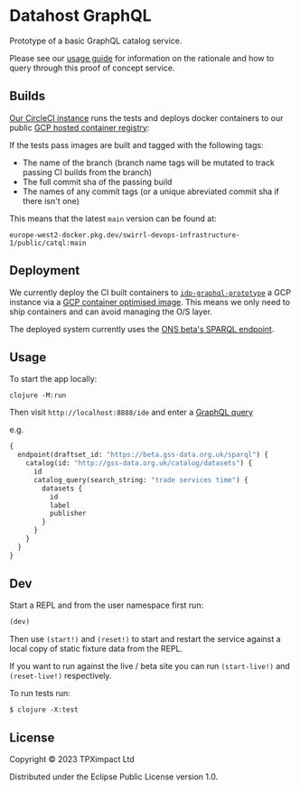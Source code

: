 # Datahost GraphQL

Prototype of a basic GraphQL catalog service.

Please see our [usage guide](../doc/guide.md) for information on the
rationale and how to query through this proof of concept service.

## Builds

[Our CircleCI instance](https://app.circleci.com/pipelines/github/Swirrl/catql-prototype) runs the tests and deploys docker containers to our public [GCP hosted container registry](https://console.cloud.google.com/artifacts/docker/swirrl-devops-infrastructure-1/europe-west2/public/datahost-graphql):

If the tests pass images are built and tagged with the following tags:

- The name of the branch (branch name tags will be mutated to track passing CI builds from the branch)
- The full commit sha of the passing build
- The names of any commit tags (or a unique abreviated commit sha if there isn't one)

This means that the latest `main` version can be found at:

`europe-west2-docker.pkg.dev/swirrl-devops-infrastructure-1/public/catql:main`

## Deployment

We currently deploy the CI built containers to [`idp-graphql-prototype`](https://console.cloud.google.com/compute/instancesDetail/zones/europe-west2-c/instances/idp-graphql-prototype?project=ons-pilot) a GCP instance via a [GCP container optimised image](https://cloud.google.com/container-optimized-os/docs).  This means we only need to ship containers and can avoid managing the O/S layer.

The deployed system currently uses the [ONS beta's SPARQL endpoint](https://beta.gss-data.org.uk/sparql).

## Usage

To start the app locally:

```
clojure -M:run
```

Then visit `http://localhost:8888/ide` and enter a [GraphQL query](http://localhost:8888/ide?query=%23%20Welcome%20to%20GraphiQL%0A%23%0A%23%20GraphiQL%20is%20an%20in-browser%20tool%20for%20writing%2C%20validating%2C%20and%0A%23%20testing%20GraphQL%20queries.%0A%23%0A%23%20Type%20queries%20into%20this%20side%20of%20the%20screen%2C%20and%20you%20will%20see%20intelligent%0A%23%20typeaheads%20aware%20of%20the%20current%20GraphQL%20type%20schema%20and%20live%20syntax%20and%0A%23%20validation%20errors%20highlighted%20within%20the%20text.%0A%23%0A%23%20GraphQL%20queries%20typically%20start%20with%20a%20%22%7B%22%20character.%20Lines%20that%20start%0A%23%20with%20a%20%23%20are%20ignored.%0A%23%0A%23%20An%20example%20GraphQL%20query%20might%20look%20like%3A%0A%23%0A%23%20%20%20%20%20%7B%0A%23%20%20%20%20%20%20%20field(arg%3A%20%22value%22)%20%7B%0A%23%20%20%20%20%20%20%20%20%20subField%0A%23%20%20%20%20%20%20%20%7D%0A%23%20%20%20%20%20%7D%0A%23%0A%23%20Keyboard%20shortcuts%3A%0A%23%0A%23%20%20Prettify%20Query%3A%20%20Shift-Ctrl-P%20(or%20press%20the%20prettify%20button%20above)%0A%23%0A%23%20%20%20%20%20Merge%20Query%3A%20%20Shift-Ctrl-M%20(or%20press%20the%20merge%20button%20above)%0A%23%0A%23%20%20%20%20%20%20%20Run%20Query%3A%20%20Ctrl-Enter%20(or%20press%20the%20play%20button%20above)%0A%23%0A%23%20%20%20Auto%20Complete%3A%20%20Ctrl-Space%20(or%20just%20start%20typing)%0A%23%0A%0A%7B%0A%20%20endpoint(draftset_id%3A%22https%3A%2F%2Fbeta.gss-data.org.uk%2Fsparql%22)%20%7B%0A%20%20%20%20catalog(id%3A%22http%3A%2F%2Fgss-data.org.uk%2Fcatalog%2Fdatasets%22)%20%7B%0A%20%20%20%20%20%20id%0A%20%20%20%20%20%20catalog_query(search_string%3A%22trade%20services%20time%22)%20%7B%0A%09%09%09%09%20datasets%20%7B%0A%20%20%20%20%20%20%20%20%20%20id%0A%20%20%20%20%20%20%20%20%20%20label%0A%20%20%20%20%20%20%20%20%20%20publisher%0A%20%20%20%20%20%20%20%20%7D%0A%20%20%20%20%20%20%20%20%0A%0A%20%20%20%20%20%20%20%20%0A%20%20%20%20%20%20%7D%0A%20%20%20%20%7D%0A%20%20%7D%0A%7D)

e.g.

```graphql
{
  endpoint(draftset_id: "https://beta.gss-data.org.uk/sparql") {
    catalog(id: "http://gss-data.org.uk/catalog/datasets") {
      id
      catalog_query(search_string: "trade services time") {
        datasets {
          id
          label
          publisher
        }
      }
    }
  }
}
```

## Dev

Start a REPL and from the user namespace first run:

```clojure
(dev)
```

Then use `(start!)` and `(reset!)` to start and restart the service against a local copy of static fixture data from the REPL.

If you want to run against the live / beta site you can run `(start-live!)` and `(reset-live!)` respectively.

To run tests run:

```
$ clojure -X:test
```

## License

Copyright © 2023 TPXimpact Ltd

Distributed under the Eclipse Public License version 1.0.
